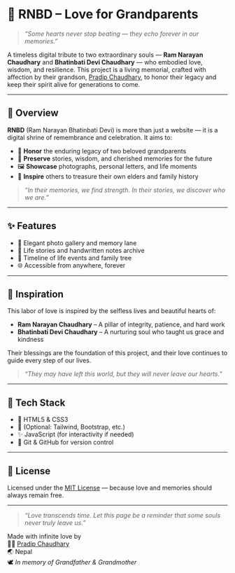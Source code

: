 # 🌺 RNBD – Love for Grandparents

> _“Some hearts never stop beating — they echo forever in our memories.”_

A timeless digital tribute to two extraordinary souls — **Ram Narayan Chaudhary** and **Bhatinbati Devi Chaudhary** — who embodied love, wisdom, and resilience. This project is a living memorial, crafted with affection by their grandson, [Pradip Chaudhary](https://github.com/pradipchaudhary), to honor their legacy and keep their spirit alive for generations to come.

---

## 🌟 Overview

**RNBD** (Ram Narayan Bhatinbati Devi) is more than just a website — it is a digital shrine of remembrance and celebration. It aims to:

- 🌿 **Honor** the enduring legacy of two beloved grandparents  
- 📜 **Preserve** stories, wisdom, and cherished memories for the future  
- 🖼️ **Showcase** photographs, personal letters, and life moments  
- 💖 **Inspire** others to treasure their own elders and family history  

> _“In their memories, we find strength. In their stories, we discover who we are.”_

---

## ✨ Features

- 📸 Elegant photo gallery and memory lane  
- 📝 Life stories and handwritten notes archive  
- 🧭 Timeline of life events and family tree  
- 🌐 Accessible from anywhere, forever  

---

## 🙏 Inspiration

This labor of love is inspired by the selfless lives and beautiful hearts of:

- **Ram Narayan Chaudhary** – A pillar of integrity, patience, and hard work  
- **Bhatinbati Devi Chaudhary** – A nurturing soul who taught us grace and kindness

Their blessings are the foundation of this project, and their love continues to guide every step of our lives.

> _“They may have left this world, but they will never leave our hearts.”_

---

## 🔧 Tech Stack

- 🧱 HTML5 & CSS3  
- 🌈 (Optional: Tailwind, Bootstrap, etc.)  
- ✨ JavaScript (for interactivity if needed)  
- 🔗 Git & GitHub for version control

---

## 📜 License

Licensed under the [MIT License](LICENSE) — because love and memories should always remain free.

---

> _“Love transcends time. Let this page be a reminder that some souls never truly leave us.”_

Made with infinite love by  
👨‍💻 [Pradip Chaudhary](https://github.com/pradipchaudhary)  
🌏 Nepal  
🕊️ _In memory of Grandfather & Grandmother_

